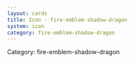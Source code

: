```yaml
---
layout: cards
title: Icon - fire-emblem-shadow-dragon
system: icon
category: fire-emblem-shadow-dragon
---
```

<div class="alert alert-secondary mb-4"><span class="i18n innerHTML-category">Category: </span><span class="i18n innerHTML-cat-fire-emblem-shadow-dragon">fire-emblem-shadow-dragon</span></div>
